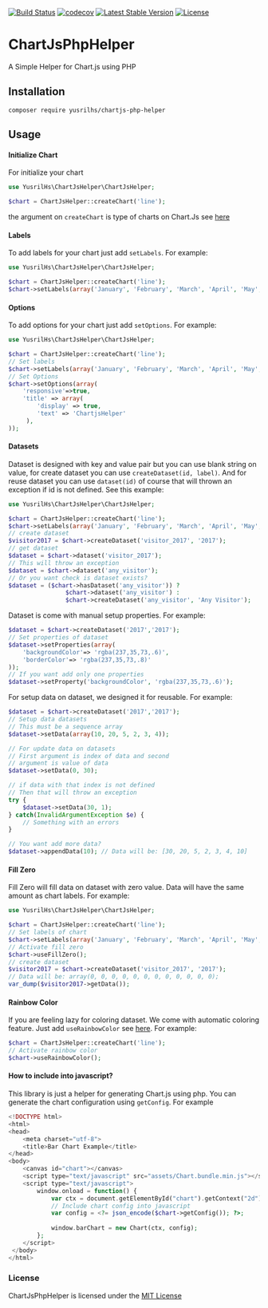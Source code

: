 [![Build Status](https://travis-ci.org/yusrilhs/ChartJsPhpHelper.svg?branch=master)](https://travis-ci.org/yusrilhs/ChartJsPhpHelper)
[![codecov](https://codecov.io/gh/yusrilhs/ChartJsPhpHelper/branch/master/graph/badge.svg)](https://codecov.io/gh/yusrilhs/ChartJsPhpHelper)
[![Latest Stable Version](https://poser.pugx.org/yusrilhs/chartjs-php-helper/v/stable)](https://packagist.org/packages/yusrilhs/chartjs-php-helper)
[![License](https://poser.pugx.org/yusrilhs/chartjs-php-helper/license)](https://packagist.org/packages/yusrilhs/chartjs-php-helper)
# ChartJsPhpHelper
A Simple Helper for Chart.js using PHP

## Installation
`composer require yusrilhs/chartjs-php-helper`

## Usage
#### Initialize Chart
For initialize your chart
```php
use YusrilHs\ChartJsHelper\ChartJsHelper;

$chart = ChartJsHelper::createChart('line');
```
the argument on `createChart` is type of charts on Chart.Js see [here](http://www.chartjs.org/docs/latest/charts/)

#### Labels
To add labels for your chart just add `setLabels`. For example:
```php
use YusrilHs\ChartJsHelper\ChartJsHelper;

$chart = ChartJsHelper::createChart('line');
$chart->setLabels(array('January', 'February', 'March', 'April', 'May', 'June', 'July', 'August', 'October', 'November', 'December'));
```
#### Options
To add options for your chart just add `setOptions`. For example:
```php
use YusrilHs\ChartJsHelper\ChartJsHelper;

$chart = ChartJsHelper::createChart('line');
// Set labels
$chart->setLabels(array('January', 'February', 'March', 'April', 'May', 'June', 'July', 'August', 'October', 'November', 'December'));
// Set Options
$chart->setOptions(array(
    'responsive'=>true,
    'title' => array(
        'display' => true,
        'text' => 'ChartjsHelper'
     ),
));
```
#### Datasets
Dataset is designed with key and value pair but you can use blank string on value, for create dataset you can use `createDataset(id, label)`. And for reuse dataset you can use `dataset(id)` of course that will thrown an exception if id is not defined. See this example:
```php
use YusrilHs\ChartJsHelper\ChartJsHelper;

$chart = ChartJsHelper::createChart('line');
$chart->setLabels(array('January', 'February', 'March', 'April', 'May', 'June', 'July', 'August', 'October', 'November', 'December'));
// create dataset
$visitor2017 = $chart->createDataset('visitor_2017', '2017');
// get dataset
$dataset = $chart->dataset('visitor_2017');
// This will throw an exception
$dataset = $chart->dataset('any_visitor');
// Or you want check is dataset exists?
$dataset = ($chart->hasDataset('any_visitor')) ?
                $chart->dataset('any_visitor') :
                $chart->createDataset('any_visitor', 'Any Visitor');  
```
Dataset is come with manual setup properties. For example:
```php
$dataset = $chart->createDataset('2017','2017');
// Set properties of dataset
$dataset->setProperties(array(
    'backgroundColor'=> 'rgba(237,35,73,.6)',
    'borderColor'=> 'rgba(237,35,73,.8)'
));
// If you want add only one properties
$dataset->setProperty('backgroundColor', 'rgba(237,35,73,.6)');
```
For setup data on dataset, we designed it for reusable. For example:
```php
$dataset = $chart->createDataset('2017','2017');
// Setup data datasets
// This must be a sequence array
$dataset->setData(array(10, 20, 5, 2, 3, 4));

// For update data on datasets
// First argument is index of data and second 
// argument is value of data
$dataset->setData(0, 30);

// if data with that index is not defined
// Then that will throw an exception
try {
    $dataset->setData(30, 1);
} catch(InvalidArgumentException $e) {
    // Something with an errors
}

// You want add more data?
$dataset->appendData(10); // Data will be: [30, 20, 5, 2, 3, 4, 10]
```
#### Fill Zero
Fill Zero will fill data on dataset with zero value. Data will have the same amount as chart labels. For example:
```php
use YusrilHs\ChartJsHelper\ChartJsHelper;

$chart = ChartJsHelper::createChart('line');
// Set labels of chart
$chart->setLabels(array('January', 'February', 'March', 'April', 'May', 'June', 'July', 'August', 'October', 'November', 'December'));
// Activate fill zero
$chart->useFillZero();
// create dataset
$visitor2017 = $chart->createDataset('visitor_2017', '2017');
// Data will be: array(0, 0, 0, 0, 0, 0, 0, 0, 0, 0, 0, 0);
var_dump($visitor2017->getData());
```
#### Rainbow Color
If you are feeling lazy for coloring dataset. We come with automatic coloring feature. Just add `useRainbowColor` see [here](https://github.com/yusrilhs/ChartJsPhpHelper/tree/master/example). For example:
```php
$chart = ChartJsHelper::createChart('line');
// Activate rainbow color
$chart->useRainbowColor();
```
#### How to include into javascript?
This library is just a helper for generating Chart.js using php. You can generate the chart configuration using `getConfig`. For example
```php
<!DOCTYPE html>
<html>
<head>
    <meta charset="utf-8">
    <title>Bar Chart Example</title>
</head>
<body>
    <canvas id="chart"></canvas>
    <script type="text/javascript" src="assets/Chart.bundle.min.js"></script>
    <script type="text/javascript">
        window.onload = function() {
            var ctx = document.getElementById("chart").getContext("2d");
            // Include chart config into javascript
            var config = <?= json_encode($chart->getConfig()); ?>;
            
            window.barChart = new Chart(ctx, config);
        };
    </script>
 </body>
</html>
```
### License
ChartJsPhpHelper is licensed under the [MIT License](http://opensource.org/licenses/MIT)

